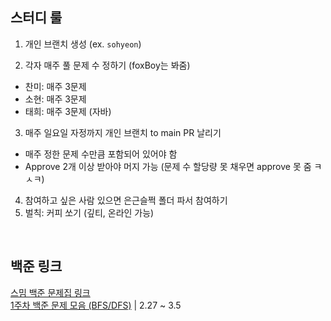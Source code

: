 ## 스터디 룰
1. 개인 브랜치 생성 (ex. `sohyeon`)

2. 각자 매주 풀 문제 수 정하기 (foxBoy는 봐줌)
  - 찬미: 매주 3문제
  - 소현: 매주 3문제
  - 태희: 매주 3문제 (자바)

3. 매주 일요일 자정까지 개인 브랜치 to main PR 날리기
  - 매주 정한 문제 수만큼 포함되어 있어야 함
  - Approve 2개 이상 받아야 머지 가능 (문제 수 할당량 못 채우면 approve 못 줌 ㅋㅅㅋ)

4. 참여하고 싶은 사람 있으면 은근슬쩍 폴더 파서 참여하기
5. 벌칙: 커피 쏘기 (깊티, 온라인 가능)

<br/>

## 백준 링크
[스밈 백준 문제집 링크](https://www.acmicpc.net/group/workbook/16953) <br/>
[1주차 백준 문제 모음 (BFS/DFS)](https://www.acmicpc.net/group/workbook/view/16953/54396) | 2.27 ~ 3.5 <br/>

